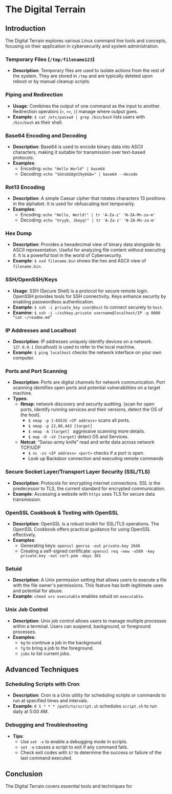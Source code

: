 # The Digital Terrain

## Introduction
The Digital Terrain explores various Linux command line tools and concepts, focusing on their application in cybersecurity and system administration.

### Temporary Files (`/tmp/filename123`)
- **Description**: Temporary files are used to isolate actions from the rest of the system. They are stored in `/tmp` and are typically deleted upon reboot or by manual cleanup scripts.

### Piping and Redirection
- **Usage**: Combines the output of one command as the input to another. Redirection operators (`>`, `>>`, `|`) manage where output goes.
- **Example**: `$ cat /etc/passwd | grep /bin/bash` lists users with `/bin/bash` as their shell.

### Base64 Encoding and Decoding
- **Description**: Base64 is used to encode binary data into ASCII characters, making it suitable for transmission over text-based protocols.
- **Examples**:
  - Encoding: `echo "Hello World" | base64`
  - Decoding: `echo "SGVsbG8gV29ybGQ=" | base64 --decode`

### Rot13 Encoding
- **Description**: A simple Caesar cipher that rotates characters 13 positions in the alphabet. It is used for obfuscating text temporarily.
- **Examples**:
  - Encoding: `echo "Hello, World!" | tr 'A-Za-z' 'N-ZA-Mn-za-m'`
  - Decoding: `echo "Uryyb, Jbeyq!" | tr 'A-Za-z' 'N-ZA-Mn-za-m'`

### Hex Dump
- **Description**: Provides a hexadecimal view of binary data alongside its ASCII representation. Useful for analyzing file content without executing it. It is a powerful tool in the world of Cybersecurity.
- **Example**: `$ xxd filename.bin` shows the hex and ASCII view of `filename.bin`.

### SSH/OpenSSH/Keys
- **Usage**: SSH (Secure Shell) is a protocol for secure remote login. OpenSSH provides tools for SSH connectivity. Keys enhance security by enabling passwordless authentication.
- **Example**: `$ ssh -i private_key user@host` to connect securely to `host`.
- **Examine**: `$ ssh -i ~/sshkey.private username@localhost/IP -p 0000 “cat ~/readme.md”`

### IP Addresses and Localhost
- **Description**: IP addresses uniquely identify devices on a network. `127.0.0.1` (localhost) is used to refer to the local machine.
- **Example**: `$ ping localhost` checks the network interface on your own computer.

### Ports and Port Scanning
- **Description**: Ports are digital channels for network communication. Port scanning identifies open ports and potential vulnerabilities on a target machine.
- **Types**:
  - **Nmap**: network discovery and security auditing. (scan for open ports, identify running services and their versions, detect the OS of the host).
    - `$ nmap -p 1-65535 <IP address>` scans all ports.
    - `$ nmap -p 22,80,443 [target] `
    - `$ nmap -A [target] ` aggressive scanning more details.
    - `$ map -O -sV [target]` detect OS and Services.
  - **Netcat**: “Swiss-army knife” read and write data across network TCP/UDP
    - `$ nc -zv <IP address> <port>` checks if a port is open.
    - Look up Backdoor connection and executing remote commands

### Secure Socket Layer/Transport Layer Security (SSL/TLS)
- **Description**: Protocols for encrypting internet connections. SSL is the predecessor to TLS, the current standard for encrypted communication.
- **Example**: Accessing a website with `https` uses TLS for secure data transmission.

### OpenSSL Cookbook & Testing with OpenSSL
- **Description**: OpenSSL is a robust toolkit for SSL/TLS operations. The OpenSSL Cookbook offers practical guidance for using OpenSSL effectively.
- **Examples**:
  - Generating keys: `openssl genrsa -out private.key 2048`
  - Creating a self-signed certificate: `openssl req -new -x509 -key private.key -out cert.pem -days 365`

### Setuid
- **Description**: A Unix permission setting that allows users to execute a file with the file owner's permissions. This feature has both legitimate uses and potential for abuse.
- **Example**: `chmod u+s executable` enables setuid on `executable`.

### Unix Job Control
- **Description**: Unix job control allows users to manage multiple processes within a terminal. Users can suspend, background, or foreground processes.
- **Examples**:
  - `bg` to continue a job in the background.
  - `fg` to bring a job to the foreground.
  - `jobs` to list current jobs.

## Advanced Techniques

### Scheduling Scripts with Cron
- **Description**: Cron is a Unix utility for scheduling scripts or commands to run at specified times and intervals.
- **Example**: `0 5 * * * /path/to/script.sh` schedules `script.sh` to run daily at 5:00 AM.

### Debugging and Troubleshooting
- **Tips**:
  - Use `set -x` to enable a debugging mode in scripts.
  - `set -e` causes a script to exit if any command fails.
  - Check exit codes with `$?` to determine the success or failure of the last command executed.

## Conclusion
The Digital Terrain covers essential tools and techniques for
